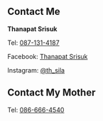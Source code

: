 <html lang="en">
<body>
    <div class="contact-card">
        <h2>Contact Me</h2>
        <p><strong>Thanapat Srisuk</strong></p>
        <p>Tel: <a href="tel:0871314187">087-131-4187</a></p>
        <p>Facebook: <a href="https://www.facebook.com/Thanapat.Srisuk" target="_blank">Thanapat Srisuk</a></p>
        <p>Instagram: <a href="https://www.instagram.com/th_sila" target="_blank">@th_sila</a></p>
        <h2>Contact My Mother</h2>
        <p>Tel: <a href="tel:0866664540">086-666-4540</a></p>
    </div>
</body>
</html>
